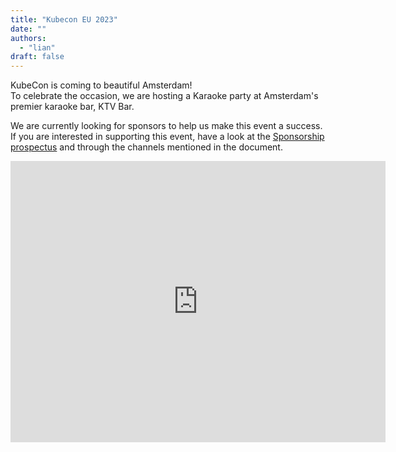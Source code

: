 ```yaml
---
title: "Kubecon EU 2023"
date: ""
authors:
  - "lian"
draft: false
---
```

KubeCon is coming to beautiful Amsterdam!  
To celebrate the occasion, we are hosting a Karaoke party at Amsterdam's premier karaoke bar, KTV Bar.

We are currently looking for sponsors to help us make this event a success. If you are interested in supporting this event, have a look at the [Sponsorship prospectus](https://docs.google.com/document/d/1lOimtRa-LN6O0JDteYEtQbkqpY5ni5EPBewFpckiewc/edit) and through the channels mentioned in the document.

<iframe src="https://www.google.com/maps/embed?pb=!1m18!1m12!1m3!1d2435.691042140049!2d4.897678315850254!3d52.37602197978714!2m3!1f0!2f0!3f0!3m2!1i1024!2i768!4f13.1!3m3!1m2!1s0x47c609b9cbcf2301%3A0x97b875ed29f9c2b0!2sKTV%20Bar!5e0!3m2!1sen!2snl!4v1675784699651!5m2!1sen!2snl" width="600" height="450" style="border:0;" allowfullscreen="" loading="lazy" referrerpolicy="no-referrer-when-downgrade"></iframe>
